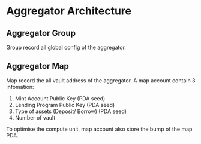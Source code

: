 # Aggregator Architecture

## Aggregator Group

Group record all global config of the aggregator.

## Aggregator Map

Map record the all vault address of the aggregator.
A map account contain 3 infomation:

1. Mint Account Public Key (PDA seed)
2. Lending Program Public Key (PDA seed)
3. Type of assets (Deposit/ Borrow) (PDA seed)
4. Number of vault

To optimise the compute unit, map account also store the bump of the map PDA.
